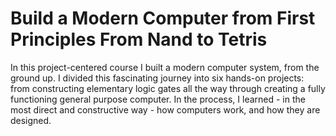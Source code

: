 # Build a Modern Computer from First Principles From Nand to Tetris
In this project-centered course I built a modern computer system, from the ground up. 
I divided this fascinating journey into six hands-on projects: from constructing elementary logic gates all the way through creating a fully functioning general purpose computer. 
In the process, I learned - in the most direct and constructive way - how computers work, and how they are designed.
